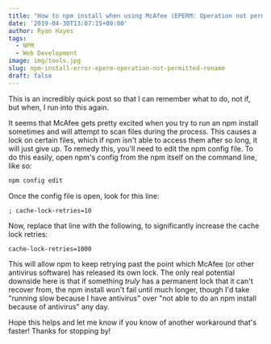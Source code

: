 ```yaml
---
title: "How to npm install when using McAfee (EPERM: Operation not permitted, rename)"
date: '2019-04-30T13:07:15+00:00'
author: Ryan Hayes
tags:
  - NPM
  - Web Development
image: img/tools.jpg
slug: npm-install-error-eperm-operation-not-permitted-rename
draft: false
---
```


This is an incredibly quick post so that I can remember what to do, not if, but when, I run into this again. 

It seems that McAfee gets pretty excited when you try to run an npm install sometimes and will attempt to scan files during the process. This causes a lock on certain files, which if npm isn't able to access them after so long, it will just give up. To remedy this, you'll need to edit the npm config file. To do this easily, open npm's config from the npm itself on the command line, like so:

``` powershell
npm config edit
```

Once the config file is open, look for this line:
``` 
; cache-lock-retries=10
```

Now, replace that line with the following, to significantly increase the cache lock retries:

```
cache-lock-retries=1000
```

This will allow npm to keep retrying past the point which McAfee (or other antivirus software) has released its own lock. The only real potential downside here is that if something *truly* has a permanent lock that it can't recover from, the npm install won't fail until much longer, though I'd take "running slow because I have antivirus" over "not able to do an npm install because of antivirus" any day. 

Hope this helps and let me know if you know of another workaround that's faster! Thanks for stopping by!
